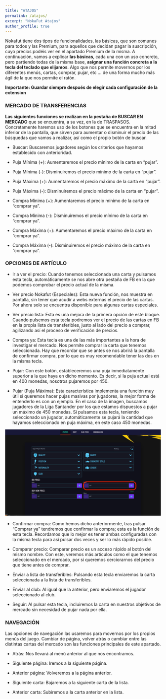 ```yaml
---
title: "ATAJOS"
permalink: /atajos/
excerpt: "NokaFut Atajos"
author_profile: true
---
```



Nokafut tiene dos tipos de funcionalidades, las básicas, que son comunes para todos y las Premium, para aquellos que decidan pagar la suscripción, cuyo precios podéis ver en el apartado Premium de la misma. A continuación, vamos a explicar <b>las básicas</b>, cada una con un uso concreto, pero partiendo todas de la misma base, <b>asignar una función concreta a la tecla del teclado que elijamos</b>. Algo que nos permite movernos por los diferentes menús, cartas, comprar, pujar, etc … de una forma mucho más ágil de la que nos permite el ratón.

<b>Importante: Guardar siempre después de elegir cada configuración de la extension</b>

### MERCADO DE TRANSFERENCIAS

<b>Las siguientes funciones se realizan en la pestaña de BUSCAR EN MERCADO</b> que se encuentra, a su vez, en la de TRASPASOS. Concretamente haremos uso de los botones que se encuentra en la mitad inferior de la pantalla, que sirven para aumentar o disminuir el precio de las búsquedas que vamos a realizar, así como el propio botón de buscar.

  * Buscar: Buscaremos jugadores según los criterios que hayamos establecido con anterioridad.

  * Puja Mínima (+): Aumentaremos el precio mínimo de la carta en “pujar”.

  * Puja Mínima (-): Disminuiremos el precio mínimo de la carta en “pujar”.

  * Puja Máxima (+): Aumentaremos el precio máximo de la carta en “pujar”.

  * Puja Máxima (-): Disminuiremos el precio máximo de la carta en “pujar”.

  * Compra Mínima (+): Aumentaremos el precio mínimo de la carta en “comprar ya”.

  * Compra Mínima (-): Disminuiremos el precio mínimo de la carta en “comprar ya”.

  * Compra Máxima (+): Aumentaremos el precio máximo de la carta en “comprar ya”.

  * Compra Máxima (-): Disminuiremos el precio máximo de la carta en “comprar ya”.

### OPCIONES DE ARTÍCULO

  * Ir a ver el precio: Cuando tenemos seleccionada una carta y pulsamos esta tecla, automáticamente se nos abre otra pestaña de FB en la que podemos comprobar el precio actual de la misma.

  * Ver precio Nokafut (Especiales): Esta nueva función, nos muestra en pantalla, sin tener que acudir a webs externas el precio de las cartas. Por ahora solo se encuentra disponible para algunas cartas especiales.

  * Ver precio lista: Esta es una mejora de la primera opción de este bloque. Cuando pulsemos esta tecla podremos ver el precio de las cartas en FB en la propia lista de transferibles, justo al lado del precio a comprar, agilizando así el proceso de verificación de precios.

  * Compra ya: Esta tecla es una de las más importantes a la hora de investigar el mercado. Nos permite comprar la carta que tenemos seleccionada. Hay que recordar que se antes se nos abrirá la pantalla de confirmar compra, por lo que es muy recomendable tener las dos en la misma tecla.

  * Pujar: Con este botón, estableceremos una puja inmediatamente superior a la que haya en dicho momento. Es decir, si la puja actual está en 400 monedas, nosotros pujaremos por 450.

  * Pujar (Puja Máxima): Esta característica implementa una función muy útil si queremos hacer pujas masivas por jugadores, la mejor forma de entenderlo es con un ejemplo. En el caso de la imagen, buscamos jugadores de la Liga Santander por los que estamos dispuestos a pujar un máximo de 450 monedas. Si pulsamos esta tecla, teniendo seleccionado un jugador, automáticamente se pujará la cantidad que hayamos seleccionado en puja máxima, en este caso 450 monedas.

![Puja Maxima](/images/pujamaxima.png)

  * Confirmar compra: Como hemos dicho anteriormente, tras pulsar “Comprar ya” tendremos que confirmar la compra; esta es la función de esta tecla. Recordamos que lo mejor es tener ambas configuradas con la misma tecla para así pulsar dos veces y ser lo más rápido posible.

  * Comparar precio: Comparar precio es un acceso rápido al botón del mismo nombre. Con este, veremos más artículos como el que tenemos seleccionado en el mercado, por si queremos cerciorarnos del precio que tiene antes de comprar.

  * Enviar a lista de transferibles: Pulsando esta tecla enviaremos la carta seleccionada a la lista de transferibles.

  * Enviar al club: Al igual que la anterior, pero enviaremos el jugador seleccionado al club.

  * Seguir: Al pulsar esta tecla, incluiremos la carta en nuestros objetivos de mercado sin necesidad de pujar nada por ella.

### NAVEGACIÓN

Las opciones de navegación las usaremos para movernos por los propios menús del juego. Cambiar de página, volver atrás o cambiar entre las distintas cartas del mercado son las funciones principales de este apartado.

  * Atrás: Nos llevará al menú anterior al que nos encontramos.

  * Siguiente página: Iremos a la siguiente página.

  * Anterior página: Volveremos a la página anterior.

  * Siguiente carta: Bajaremos a la siguiente carta de la lista.

  * Anterior carta: Subiremos a la carta anterior en la lista.
